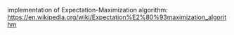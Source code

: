 implementation of Expectation-Maximization algorithm:
https://en.wikipedia.org/wiki/Expectation%E2%80%93maximization_algorithm
